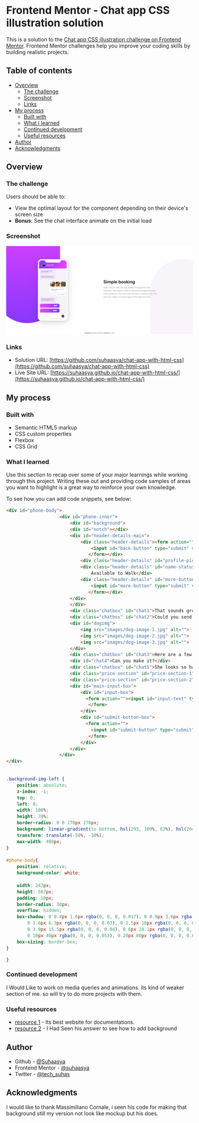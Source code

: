 # Frontend Mentor - Chat app CSS illustration solution

This is a solution to the [Chat app CSS illustration challenge on Frontend Mentor](https://www.frontendmentor.io/challenges/chat-app-css-illustration-O5auMkFqY). Frontend Mentor challenges help you improve your coding skills by building realistic projects. 

## Table of contents

- [Overview](#overview)
  - [The challenge](#the-challenge)
  - [Screenshot](#screenshot)
  - [Links](#links)
- [My process](#my-process)
  - [Built with](#built-with)
  - [What I learned](#what-i-learned)
  - [Continued development](#continued-development)
  - [Useful resources](#useful-resources)
- [Author](#author)
- [Acknowledgments](#acknowledgments)


## Overview

### The challenge

Users should be able to:

- View the optimal layout for the component depending on their device's screen size
- **Bonus**: See the chat interface animate on the initial load

### Screenshot

![](./screenshot.png)





### Links

- Solution URL: [https://github.com/suhaasya/chat-app-with-html-css](https://github.com/suhaasya/chat-app-with-html-css)
- Live Site URL: [https://suhaasya.github.io/chat-app-with-html-css/](https://suhaasya.github.io/chat-app-with-html-css/)

## My process

### Built with

- Semantic HTML5 markup
- CSS custom properties
- Flexbox
- CSS Grid


### What I learned

Use this section to recap over some of your major learnings while working through this project. Writing these out and providing code samples of areas you want to highlight is a great way to reinforce your own knowledge.

To see how you can add code snippets, see below:

```html
<div id="phone-body">
                    <div id="phone-inner">
                        <div id="background">
                        <div id="notch"></div>
                        <div id="header-details-main">
                            <div class="header-details"><form action="">
                                <input id="back-button" type="submit" value="<" >
                               </form></div>
                            <div class="header-details" id="profile-pic"></div>
                            <div class="header-details" id="name-status"><h1>Samuel Green</h1><br>
                                Available to Walk</div>
                            <div class="header-details" id="more-button-div"><form action="">
                                <input id="more-button" type="submit" value="..." >
                               </form></div>
                        </div>
                        </div>
                        <div class="chatbox" id="chat1">That sounds great. I’d be happy with that.</div>
                        <div class="chatbox" id="chat2">Could you send over some pictures of your dog, please?</div>
                        <div id="dogimg">
                            <img src="images/dog-image-1.jpg" alt="">
                            <img src="images/dog-image-2.jpg" alt="">
                            <img src="images/dog-image-3.jpg" alt="">
                        </div>
                        <div class="chatbox" id="chat3">Here are a few pictures. She’s a happy girl!</div>
                        <div id="chat4">Can you make it?</div>
                        <div class="chatbox" id="chat5">She looks so happy! The time we discussed works. How long shall I take her out for?</div>
                        <div class="price-section" id="price-section-1"> <div class="circle" > </div> 30 minute walk <div class="price">$29</div> </div>
                        <div class="price-section" id="price-section-2"> <div class="circle" > </div> 1 hour walk <div class="price" id="price2">$49</div></div>
                        <div id="main-input-box">
                            <div id="input-box">
                              <form action=""><input id="input-text" type="text" placeholder="Type a message…">
                               </form>
                            </div>
                            <div id="submit-botton-box">
                              <form action="">
                                <input id="submit-button" type="submit" value=">" >
                               </form>
                            </div>
                        </div>
                    </div>
</div>
```
```css

.background-img-left {
    position: absolute;
    z-index: -1;
    top: 0;
    left: 0;
    width: 100%;
    height: 70%;
    border-radius: 0 0 270px 270px;
    background: linear-gradient(to bottom, hsl(293, 100%, 63%), hsl(264, 100%, 61%));
    transform: translate(-50%, -30%);
    max-width: 400px;
}

#phone-body{
    position: relative;
    background-color: white;
   
    width: 247px;
    height: 507px;
    padding: 10px;
    border-radius: 30px;
    overflow: hidden;
    box-shadow: 0 0.4px 1.6px rgba(0, 0, 0, 0.017), 0 0.9px 3.6px rgba(0, 0, 0, 0.024),
        0 1.6px 6.3px rgba(0, 0, 0, 0.03), 0 2.5px 10px rgba(0, 0, 0, 0.035),
        0 3.9px 15.5px rgba(0, 0, 0, 0.04), 0 6px 24.1px rgba(0, 0, 0, 0.046),
        0 10px 40px rgba(0, 0, 0, 0.053), 0 20px 80px rgba(0, 0, 0, 0.07);
    box-sizing: border-box;
}
```
```
}
```


### Continued development

I Would Like to work on media queries and animations. its kind of weaker section of me. so will try to do more projects with them.


### Useful resources

- [resource 1](https://www.w3schools.com/) - Its best website for documentations.
- [resource 2](https://github.com/mcornale/chat-app-css-illustration) - I Had Seen his answer to see how to add background


## Author

- Github - [@Suhaasya](https://github.com/suhaasya?tab=repositories)
- Frontend Mentor - [@suhaasya](https://www.frontendmentor.io/profile/suhaasya)
- Twitter - [@tech_suhas](https://www.twitter.com/tech_suhas)

## Acknowledgments

I would like to thank Massimiliano Cornale, i seen his code for making that background still my version not look like mockup but his does.

